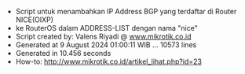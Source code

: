 - Script untuk menambahkan IP Address BGP yang terdaftar di Router NICE(OIXP)
- ke RouterOS dalam ADDRESS-LIST dengan nama "nice"
- Script created by: Valens Riyadi @ www.mikrotik.co.id
- Generated at 9 August 2024 01:00:11 WIB ... 10573 lines
- Generated in 10.456 seconds
- How-to: http://www.mikrotik.co.id/artikel_lihat.php?id=23
